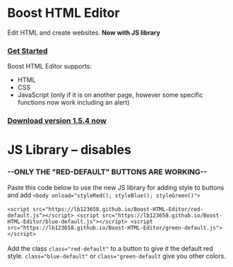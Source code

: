 # Boost HTML Editor
Edit HTML and create websites. <b>Now with JS library</b>
<br>
### <a href="https://lb123658.github.io/Boost-HTML-Editor/about">Get Started</a><br>
Boost HTML Editor supports:
* HTML
* CSS
* JavaScript (only if it is on another page, however some specific functions now work including an alert)<br>
### <a href="https://lb123658.github.io/Boost-HTML-Editor/download">Download version 1.5.4 now</a>

# JS Library – disables
### --ONLY THE "RED-DEFAULT" BUTTONS ARE WORKING--
Paste this code below to use the new JS library for adding style to buttons and add ```<body onload="styleRed(); styleBlue(); styleGreen()">``` <br><br>
```<script src="https://lb123658.github.io/Boost-HTML-Editor/red-default.js"></script> <script src="https://lb123658.github.io/Boost-HTML-Editor/blue-default.js"></script> <script src="https://lb123658.github.io/Boost-HTML-Editor/green-default.js"></script>``` <br><br>
Add the class ```class="red-default"``` to a button to give it the default red style.
```class="blue-default"``` or ```class="green-default``` give you other colors.
